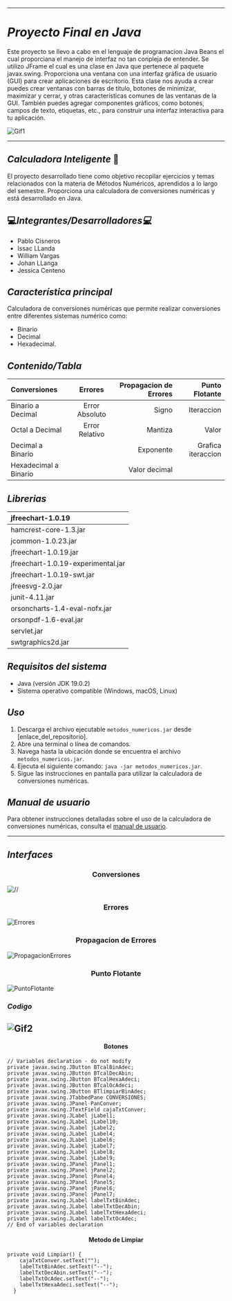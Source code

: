 
---

# *Proyecto Final en Java*
Este proyecto se llevo a cabo en el lenguaje de programacion Java Beans el cual proporciana el manejo de interfaz no tan conpleja de entender. Se utilizo JFrame el cual es una clase en Java que pertenece al paquete javax.swing. Proporciona una ventana con una interfaz gráfica de usuario (GUI) para crear aplicaciones de escritorio. Esta clase nos ayuda a crear puedes crear ventanas con barras de título, botones de minimizar, maximizar y cerrar, y otras características comunes de las ventanas de la GUI. También puedes agregar componentes gráficos, como botones, campos de texto, etiquetas, etc., para construir una interfaz interactiva para tu aplicación.

![Gif1](https://github.com/JohanLlanga/MetodosNumericos/assets/134894866/085080bb-8b42-4b90-b490-04e5ebd5d866)

---

## *Calculadora Inteligente* :clap:
El proyecto desarrollado tiene como objetivo recopilar ejercicios y temas relacionados con la materia de Métodos Numéricos, aprendidos a lo largo del semestre. Proporciona una calculadora de conversiones numéricas y está desarrollado en Java.

## :computer:*Integrantes/Desarrolladores:computer:*

- Pablo Cisneros
- Issac LLanda
- William Vargas
- Johan LLanga
- Jessica Centeno

## *Característica principal*

Calculadora de conversiones numéricas que permite realizar conversiones entre diferentes sistemas numérico como:
- Binario
- Decimal
- Hexadecimal.
  
## *Contenido/Tabla*
  
| Conversiones  |      Errores      | Propagacion de Errores |Punto Flotante |
| :------------ |:---------------:  |-------------------------:|-------:|
| Binario a Decimal| Error Absoluto |   Signo                  |Iteraccion|
| Octal a Decimal| Error Relativo   |  Mantiza                 |Valor|
| Decimal a Binario|  | Exponente   | Grafica iteraccion       |
| Hexadecimal a Binario|            |  Valor decimal           | |

## *Librerias*

| jfreechart-1.0.19 |
| :------------ |
| hamcrest-core-1.3.jar| 
| jcommon-1.0.23.jar|
| jfreechart-1.0.19.jar|
| jfreechart-1.0.19-experimental.jar|
| jfreechart-1.0.19-swt.jar|
| jfreesvg-2.0.jar|
| junit-4.11.jar|
| orsoncharts-1.4-eval-nofx.jar|
| orsonpdf-1.6-eval.jar|
| servlet.jar|
| swtgraphics2d.jar|

## *Requisitos del sistema*

- Java (versión JDK 19.0.2)
- Sistema operativo compatible (Windows, macOS, Linux)

## *Uso*
1. Descarga el archivo ejecutable `metodos_numericos.jar` desde [enlace_del_repositorio].
2. Abre una terminal o línea de comandos.
3. Navega hasta la ubicación donde se encuentra el archivo `metodos_numericos.jar`.
4. Ejecuta el siguiente comando: `java -jar metodos_numericos.jar`.
5. Sigue las instrucciones en pantalla para utilizar la calculadora de conversiones numéricas.

## *Manual de usuario*

Para obtener instrucciones detalladas sobre el uso de la calculadora de conversiones numéricas, consulta el [manual de usuario](enlace_al_manual_de_usuario).

---

## *Interfaces*

<h3 align="center"> Conversiones </h3>

![//](https://github.com/JohanLlanga/MetodosNumericos/assets/134894866/18de671c-2ecd-44ad-8d3f-24850116a044)

<h3 align="center"> Errores </h3>
  
![Errores](https://github.com/JohanLlanga/MetodosNumericos/assets/134894866/e96f3fe7-44f7-4f7e-9326-0dee1f556d0c)

<h3 align="center"> Propagacion de Errores </h3>

![PropagacionErrores](https://github.com/JohanLlanga/MetodosNumericos/assets/134894866/9a011fae-1a17-4b88-8127-a43861d42341)

<h3 align="center"> Punto Flotante </h3>

![PuntoFlotante](https://github.com/JohanLlanga/MetodosNumericos/assets/134894866/8fd1c5d8-e413-41e8-9404-d14df2fd1c6f)


### *Codigo*

## ![Gif2](https://github.com/JohanLlanga/MetodosNumericos/assets/134894866/ce9b440f-2925-43a5-95f0-1f18774515f1)

<h4 align="center"> Botones </h4>

    // Variables declaration - do not modify                     
    private javax.swing.JButton BTcalBinAdec;
    private javax.swing.JButton BTcalDecAbin;
    private javax.swing.JButton BTcalHexaAdeci;
    private javax.swing.JButton BTcalOcAdeci;
    private javax.swing.JButton BTlimpiarBinAdec;
    private javax.swing.JTabbedPane CONVERSIONES;
    private javax.swing.JPanel PanConver;
    private javax.swing.JTextField cajaTxtConver;
    private javax.swing.JLabel jLabel1;
    private javax.swing.JLabel jLabel10;
    private javax.swing.JLabel jLabel2;
    private javax.swing.JLabel jLabel4;
    private javax.swing.JLabel jLabel6;
    private javax.swing.JLabel jLabel7;
    private javax.swing.JLabel jLabel8;
    private javax.swing.JLabel jLabel9;
    private javax.swing.JPanel jPanel1;
    private javax.swing.JPanel jPanel2;
    private javax.swing.JPanel jPanel4;
    private javax.swing.JPanel jPanel5;
    private javax.swing.JPanel jPanel6;
    private javax.swing.JPanel jPanel7;
    private javax.swing.JLabel labelTxtBinAdec;
    private javax.swing.JLabel labelTxtDecAbin;
    private javax.swing.JLabel labelTxtHexaAdeci;
    private javax.swing.JLabel labelTxtOcAdec;
    // End of variables declaration    
    
<h4 align="center"> Metodo de Limpiar </h4>

    private void Limpiar() {
        cajaTxtConver.setText("");
        labelTxtBinAdec.setText("--");
        labelTxtDecAbin.setText("--");
        labelTxtOcAdec.setText("--");
        labelTxtHexaAdeci.setText("--");
      }

